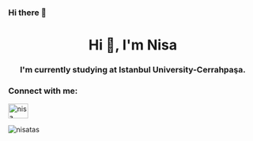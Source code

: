 ### Hi there 👋

<h1 align="center">Hi 👋, I'm Nisa</h1>
<h3 align="center">I'm currently studying at Istanbul University-Cerrahpaşa.</h3>

<h3 align="left">Connect with me:</h3>
<p align="left">
<a href="https://linkedin.com/in/nisa-ataş-48a828258/" target="blank"><img align="center" src="https://raw.githubusercontent.com/rahuldkjain/github-profile-readme-generator/master/src/images/icons/Social/linked-in-alt.svg" alt="nisa ataş" height="30" width="40" /></a>
</p>



<p><img align="left" src="https://github-readme-stats.vercel.app/api/top-langs?username=nisatas&show_icons=true&locale=en&layout=compact" alt="nisatas" /></p>


